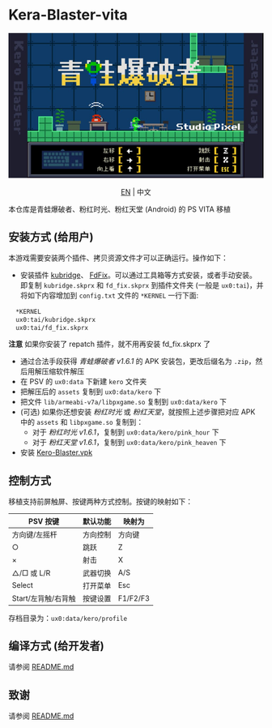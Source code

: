 # Kera-Blaster-vita

![Title screen](./screenshots/title_cn.jpg)

<p align="center"><a href="README.md">EN</a> | 中文</p>

本仓库是青蛙爆破者、粉红时光、粉红天堂 (Android) 的 PS VITA 移植

## 安装方式 (给用户)

本游戏需要安装两个插件、拷贝资源文件才可以正确运行。操作如下：

- 安装插件 [kubridge](https://github.com/TheOfficialFloW/kubridge/releases/)、
  [FdFix](https://github.com/TheOfficialFloW/FdFix/releases/)。可以通过工具箱等方式安装，或者手动安装。
  即复制 `kubridge.skprx` 和 `fd_fix.skprx` 到插件文件夹 (一般是 `ux0:tai`)，并将如下内容增加到 `config.txt`
  文件的 `*KERNEL` 一行下面:

```
  *KERNEL
  ux0:tai/kubridge.skprx
  ux0:tai/fd_fix.skprx
```

**注意** 如果你安装了 repatch 插件，就不用再安装 fd_fix.skprx 了

- 通过合法手段获得 *青蛙爆破者 v1.6.1* 的 APK 安装包，更改后缀名为 `.zip`，然后用解压缩软件解压
- 在 PSV 的 `ux0:data` 下新建 `kero` 文件夹
- 把解压后的 `assets` 复制到 `ux0:data/kero` 下
- 把文件 `lib/armeabi-v7a/libpxgame.so` 复制到 `ux0:data/kero` 下
- (可选) 如果你还想安装 *粉红时光* 或 *粉红天堂*，就按照上述步骤把对应 APK 中的 `assets` 和 
  `libpxgame.so` 复制到：
  - 对于 *粉红时光 v1.6.1*，复制到 `ux0:data/kero/pink_hour` 下
  - 对于 *粉红天堂 v1.6.1*，复制到 `ux0:data/kero/pink_heaven` 下
- 安装 [Kero-Blaster.vpk](https://github.com/kaaass/Kero-Blaster-vita/releases)

## 控制方式

移植支持前屏触屏、按键两种方式控制。按键的映射如下：

| PSV 按键        | 默认功能 | 映射为   |
|---------------| -------- | -------- |
| 方向键/左摇杆       | 方向控制 | 方向键   |
| ○             | 跳跃     | Z        |
| ×             | 射击     | X        |
| △/□ 或 L/R     | 武器切换 | A/S      |
| Select        | 打开菜单 | Esc      |
| Start/左背触/右背触 | 按键设置 | F1/F2/F3 |

存档目录为：`ux0:data/kero/profile`

## 编译方式 (给开发者)

请参阅 [README.md](README.md)

## 致谢

请参阅 [README.md](README.md)
